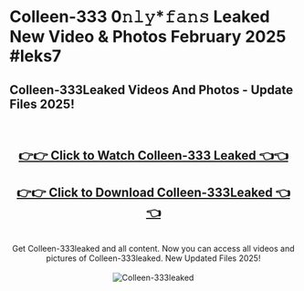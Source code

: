 # Colleen-333 0𝚗𝚕𝚢*𝚏𝚊𝚗𝚜 Leaked New Video & Photos February 2025 #leks7

<h2>Colleen-333Leaked Videos And Photos - Update Files 2025!</h2>
<br>
<div align="center">
<h2><a href="https://mediaupload.pro?title=Colleen-333&ref=11F" rel="nofollow">👉👉 Click to Watch Colleen-333 Leaked 👈👈</a></h2>
<h2><a href="https://mediaupload.pro?title=Colleen-333&ref=11F" rel="nofollow">👉👉 Click to Download Colleen-333Leaked 👈👈</a></h2>
<br>
Get Colleen-333leaked and all content. Now you can access all videos and pictures of Colleen-333leaked. New Updated Files 2025!
<br>
<br>
<a href="https://mediaupload.pro?title=Colleen-333&ref=11F" rel="nofollow" data-target="animated-image.originalLink"><img src="https://i.ibb.co/Gkj2r4b/banner.png" alt="Colleen-333leaked" style="max-width: 100%; display: inline-block;" data-target="animated-image.originalImage"></a>
</div>
<br>

